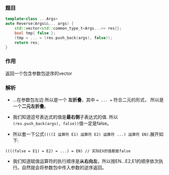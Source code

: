 <!--
 * @Description: 
 * @Author: lize
 * @Date: 2024-03-12
 * @LastEditors: lize
-->
### 题目

```c++
template<class ...Args>
auto Reverse(Args&&... args) {
    std::vector<std::common_type_t<Args...>> res{};
    bool tmp{ false };
    (tmp = ... = (res.push_back(args), false));
    return res;
}
```

### 作用

返回一个包含参数包逆序的vector

### 解析

+ ...在参数包左边 所以是一个 **左折叠**，其中 ```= ... =``` 符合二元的形式， 所以是一个**二元左折叠**。

+ 我们知道逗号表达式的值是**最右侧**子表达式的值. 所以```(res.push_back(args), false))```值一定是false。

+ 所以套一下公式```((((I 运算符 E1) 运算符 E2) 运算符 ...) 运算符 EN)```.展开如下:

```
((((false = E1) = E2) = ...) = EN) // 实际EX的值都是false
```

+ 我们知道赋值运算符的执行顺序是**从右向左**，所以按EN...E2,E1的顺序依次执行。自然就会将参数包中传入参数的逆序返回。
